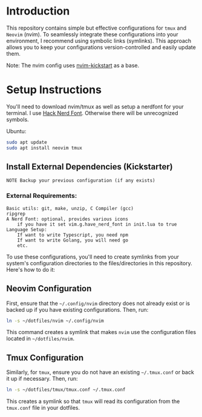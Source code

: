 # Introduction

This repository contains simple but effective configurations for `tmux` and `Neovim` (nvim). To seamlessly integrate these configurations into your environment, I recommend using symbolic links (symlinks). This approach allows you to keep your configurations version-controlled and easily update them.

Note:
The nvim config uses [nvim-kickstart](https://github.com/nvim-lua/kickstart.nvim) as a base.

# Setup Instructions

You'll need to download nvim/tmux as well as setup a nerdfont for your terminal. I use [Hack Nerd Font](https://www.nerdfonts.com/font-downloads). Otherwise there will be unrecognized symbols.

Ubuntu:

```bash
sudo apt update
sudo apt install neovim tmux
```

## Install External Dependencies (Kickstarter)

    NOTE Backup your previous configuration (if any exists)

### External Requirements:

    Basic utils: git, make, unzip, C Compiler (gcc)
    ripgrep
    A Nerd Font: optional, provides various icons
        if you have it set vim.g.have_nerd_font in init.lua to true
    Language Setup:
        If want to write Typescript, you need npm
        If want to write Golang, you will need go
        etc.



To use these configurations, you'll need to create symlinks from your system's configuration directories to the files/directories in this repository. Here's how to do it:

## Neovim Configuration

First, ensure that the `~/.config/nvim` directory does not already exist or is backed up if you have existing configurations. Then, run:

```bash
ln -s ~/dotfiles/nvim ~/.config/nvim
```

This command creates a symlink that makes `nvim` use the configuration files located in `~/dotfiles/nvim`.

## Tmux Configuration

Similarly, for `tmux`, ensure you do not have an existing `~/.tmux.conf` or back it up if necessary. Then, run:
```bash
ln -s ~/dotfiles/tmux/tmux.conf ~/.tmux.conf
```

This creates a symlink so that `tmux` will read its configuration from the `tmux.conf` file in your dotfiles.


